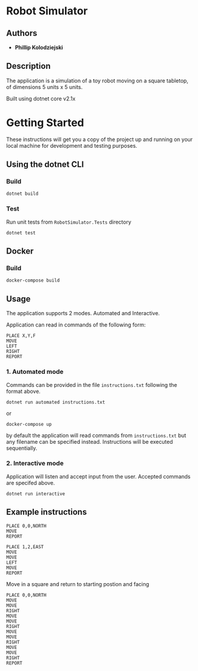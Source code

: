 ﻿# Robot Simulator
## Authors

* **Phillip Kolodziejski**

## Description
The application is a simulation of a toy robot moving on a square tabletop, of dimensions 5 units x 5 units.

Built using dotnet core v2.1x

# Getting Started
These instructions will get you a copy of the project up and running on your local machine for development and testing purposes.

## Using the dotnet CLI

### Build
```
dotnet build
```

### Test
Run unit tests from `RobotSimulator.Tests` directory
```
dotnet test
```

## Docker

### Build 
```
docker-compose build
```

## Usage

The application supports 2 modes. Automated and Interactive. 

Application can read in commands of the following form: 

```
PLACE X,Y,F 
MOVE 
LEFT 
RIGHT 
REPORT
```

### 1. Automated mode
Commands can be provided in the file ```instructions.txt``` following the format above.

```
dotnet run automated instructions.txt
```
or 
```
docker-compose up
```

by default the application will read commands from `instructions.txt` but any filename can be specified instead. Instructions will be executed sequentially.

### 2. Interactive mode

Application will listen and accept input from the user. Accepted commands are specifed above.

```
dotnet run interactive
```

## Example instructions

```
PLACE 0,0,NORTH
MOVE 
REPORT
```

```
PLACE 1,2,EAST 
MOVE 
MOVE 
LEFT 
MOVE 
REPORT
```

Move in a square and return to starting postion and facing
```
PLACE 0,0,NORTH
MOVE
MOVE
RIGHT
MOVE
MOVE
RIGHT
MOVE
MOVE
RIGHT
MOVE
MOVE
RIGHT
REPORT
```

